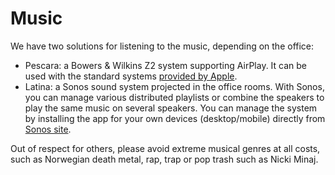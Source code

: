 # Music

We have two solutions for listening to the music, depending on the office: 

* Pescara: a Bowers & Wilkins Z2 system supporting AirPlay. It can be used with the standard
  systems [provided by Apple](https://support.apple.com/en-us/HT202809).
* Latina: a Sonos sound system projected in the office rooms. With Sonos, you can manage various
  distributed playlists or combine the speakers to play the same music on several speakers. You can
  manage the system by installing the app for your own devices (desktop/mobile) directly from
  [Sonos site](https://www.sonos.com/redir/controller_software_mac).

Out of respect for others, please avoid extreme musical genres at all costs, such as Norwegian death
metal, rap, trap or pop trash such as Nicki Minaj.
